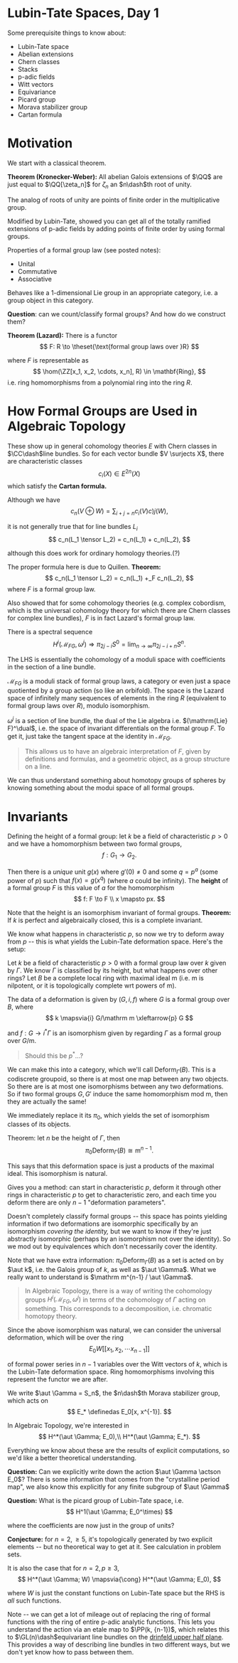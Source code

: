 # Lubin-Tate Spaces, Day 1

Some prerequisite things to know about:
- Lubin-Tate space
- Abelian extensions 
- Chern classes
- Stacks
- p-adic fields
- Witt vectors
- Equivariance
- Picard group
- Morava stabilizer group
- Cartan formula

# Motivation

We start with a classical theorem.

**Theorem (Kronecker-Weber):**  All abelian Galois extensions of $\QQ$ are just equal to $\QQ[\zeta_n]$ for $\zeta_n$ an $n\dash$th root of unity.

The analog of roots of unity are points of finite order in the multiplicative group.

Modified by Lubin-Tate, showed you can get all of the totally ramified extensions of p-adic fields by adding points of finite order by using formal groups.

Properties of a formal group law (see posted notes):
- Unital
- Commutative
- Associative

Behaves like a 1-dimensional Lie group in an appropriate category, i.e. a group object in this category.

**Question**: can we count/classify formal groups? And how do we construct them?

**Theorem (Lazard):** There is a functor
$$
F: R \to \theset{\text{formal group laws over }R}
$$

where $F$ is representable as 
$$
\hom(\ZZ[x_1, x_2, \cdots, x_n], R) \in \mathbf{Ring},
$$ 
i.e. ring homomorphisms from a polynomial ring into the ring $R$.

# How Formal Groups are Used in Algebraic Topology

These show up in general cohomology theories $E$ with Chern classes in $\CC\dash$line bundles. So for each vector bundle $V \surjects X$, there are characteristic classes 
$$
c_i(X) \in E^{2n}(X)
$$ 
which satisfy the **Cartan formula.**

Although we have 
$$
c_n(V \oplus W) = \sum_{i+j=n} c_i(V)c)j(W),
$$

it is not generally true that for line bundles $L_i$
$$
c_n(L_1 \tensor L_2) = c_n(L_1) + c_n(L_2),
$$

although this does work for ordinary homology theories.(?)

The proper formula here is due to Quillen. **Theorem:**
$$
c_n(L_1 \tensor L_2) = c_n(L_1) +_F c_n(L_2),
$$
where $F$ is a formal group law.

Also showed that for some cohomology theories (e.g. complex cobordism, which is the universal cohomology theory for which there are Chern classes for complex line bundles), $F$ is in fact Lazard's formal group law.

There is a spectral sequence
$$
H^i(\mathcal M_{FG}, \omega^j) \Rightarrow \pi_{2j-i}S^0 = \lim_{n\to\infty}\pi_{2j-i+n}S^n.
$$

The LHS is essentially the cohomology of a moduli space with coefficients in the section of a line bundle.

$\mathcal M_{FG}$ is a moduli stack of formal group laws, a category or even just a space quotiented by a group action (so like an orbifold). The space is the Lazard space of infinitely many sequences of elements in the ring $R$ (equivalent to formal group laws over $R$), modulo isomorphism.

$\omega^j$ is a section of line bundle, the dual of the Lie algebra i.e. $(\mathrm{Lie} F)^\dual$, i.e. the space of invariant differentials on the formal group $F$. To get it, just take the tangent space at the identity in $\mathcal M_{FG}$.
> This allows us to have an algebraic interpretation of $F$, given by definitions and formulas, and a geometric object, as a group structure on a line.

We can thus understand something about homotopy groups of spheres by knowing something about the modui space of all formal groups.

# Invariants
Defining the height of a formal group: let $k$ be a field of characteristic $p>0$ and we have a homomorphism between two formal groups,
$$
f: G_1 \to G_2.
$$

Then there is a *unique* unit $g(x)$ where $g'(0)\neq 0$ and some $q = p^a$ (some power of $p$) such that $f(x) = g(x^q)$ (where $a$ could be infinity). The **height** of a formal group $F$ is this value of $a$ for the homomorphism
$$
f: F \to F \\
x \mapsto px.
$$

Note that the height is an isomorphism invariant of formal groups. **Theorem:** If $k$ is perfect and algebraically closed, this is a complete invariant.

We know what happens in characteristic $p$, so now we try to deform away from $p$ -- this is what yields the Lubin-Tate deformation space. Here's the setup:

Let $k$ be a field of characteristic $p>0$ with a formal group law over $k$ given by $\Gamma$. We know $\Gamma$ is classified by its height, but what happens over other rings? Let $B$ be a complete local ring with maximal ideal $\mathrm m$ (i.e. $\mathrm m$ is nilpotent, or it is topologically complete wrt powers of $\mathrm m$).

The data of a deformation is given by $(G, i, f)$ where $G$ is a formal group over $B$, where
$$
k \mapsvia{i} G/\mathrm m \xleftarrow{p} G
$$

and $f: G \to i^* \Gamma$ is an isomorphism given by regarding $\Gamma$ as a formal group over $G/\mathrm m$.
> Should this be $p^*$...?

We can make this into a category, which we'll call $\mathrm{Deform}_\Gamma (B)$. This is a codiscrete groupoid, so there is at most one map between any two objects. So there are is at most one isomorphisms between any two deformations. So if two formal groups $G, G'$ induce the same homomorphism mod $\mathrm m$, then they are actually the same!

We immediately replace it its $\pi_0$, which yields the set of isomorphism classes of its objects.

Theorem: let $n$ be the height of $\Gamma$, then
$$
\pi_0 \mathrm{Deform}_\Gamma(B) \cong \mathrm m ^{n-1}.
$$

This says that this deformation space is just a products of the maximal ideal. This isomorphism is natural.

Gives you a method: can start in characteristic $p$, deform it through other rings in characteristic $p$ to get to characteristic zero, and each time you deform there are only $n-1$ "deformation parameters".

Doesn't completely classify formal groups -- this space has points yielding information if two deformations are isomorphic specifically by an isomorphism *covering the identity,* but we want to know if they're just abstractly isomorphic (perhaps by an isomorphism not over the identity). So we mod out by equivalences which don't necessarily cover the identity.

Note that we have extra information: $\pi_0 \mathrm{Deform}_\Gamma(B)$ as a set is acted on by $\aut k$, i.e. the Galois group of $k$, as well as $\aut \Gamma$. What we really want to understand is $\mathrm m^{n-1} / \aut \Gamma$.

> In Algebraic Topology, there is a way of writing the cohomology groups $H^i(\mathcal M_{FG}, \omega^j)$ in terms of the cohomology of $\Gamma$ acting on something. This corresponds to a decomposition, i.e. chromatic homotopy theory.

Since the above isomorphism was natural, we can consider the universal deformation, which will be over the ring
$$
E_0 W[[x_1, x_2, \cdots x_{n-1}]]
$$

of formal power series in $n-1$ variables over the Witt vectors of $k$, which is the Lubin-Tate deformation space. Ring homomorphisms involving this represent the functor we are after.

We write $\aut \Gamma = S_n$, the $n\dash$th Morava stabilizer group, which acts on
$$
E_* \definedas E_0[x, x^{-1}].
$$

In Algebraic Topology, we're interested in
$$
H^*(\aut \Gamma; E_0),\\
H^*(\aut \Gamma; E_*).
$$

Everything we know about these are the results of explicit computations, so we'd like a better theoretical understanding. 

**Question:** Can we explicitly write down the action $\aut \Gamma \actson E_0$? There is some information that comes from the "crystalline period map", we also know this explicitly for any finite subgroup of $\aut \Gamma$

**Question:** What is the picard group of Lubin-Tate space, i.e.
$$
H^1(\aut \Gamma; E_0^\times)
$$

where the coefficients are now just in the group of units? 

**Conjecture:** for $n=2, \geq 5$, it's topologically generated by two explicit elements -- but no theoretical way to get at it. See calculation in problem sets.

It is also the case that for $n=2, p\geq 3$,
$$
H^*(\aut \Gamma; W) \mapsvia{\cong} H^*(\aut \Gamma; E_0),
$$

where $W$ is just the constant functions on Lubin-Tate space but the RHS is *all* such functions.

Note -- we can get a lot of mileage out of replacing the ring of formal functions with the ring of entire p-adic analytic functions. This lets you understand the action via an etale map to $\PP(k, {n-1})$, which relates this to $\GL(n)\dash$equivariant line bundles on the [drinfeld upper half plane](https://en.wikipedia.org/wiki/Drinfeld_upper_half_plane). This provides a way of describing line bundles in two different ways, but we don't yet know how to pass between them.